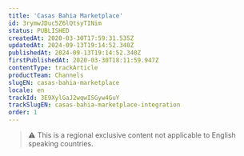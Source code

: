 ```yaml
---
title: 'Casas Bahia Marketplace'
id: 3rymwJDuc5Z6lQtsyTINim
status: PUBLISHED
createdAt: 2020-03-30T17:59:31.535Z
updatedAt: 2024-09-13T19:14:52.340Z
publishedAt: 2024-09-13T19:14:52.340Z
firstPublishedAt: 2020-03-30T18:11:59.947Z
contentType: trackArticle
productTeam: Channels
slugEN: casas-bahia-marketplace
locale: en
trackId: 3E9XylGaJ2wqwISGyw4GuY
trackSlugEN: casas-bahia-marketplace-integration
order: 1
---
```


> ⚠️ This is a regional exclusive content not applicable to English speaking countries.
